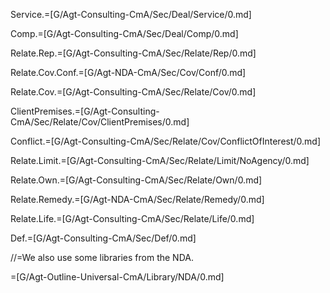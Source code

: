 Service.=[G/Agt-Consulting-CmA/Sec/Deal/Service/0.md]

Comp.=[G/Agt-Consulting-CmA/Sec/Deal/Comp/0.md]

Relate.Rep.=[G/Agt-Consulting-CmA/Sec/Relate/Rep/0.md]

Relate.Cov.Conf.=[G/Agt-NDA-CmA/Sec/Cov/Conf/0.md]

Relate.Cov.=[G/Agt-Consulting-CmA/Sec/Relate/Cov/0.md]

ClientPremises.=[G/Agt-Consulting-CmA/Sec/Relate/Cov/ClientPremises/0.md]

Conflict.=[G/Agt-Consulting-CmA/Sec/Relate/Cov/ConflictOfInterest/0.md]

Relate.Limit.=[G/Agt-Consulting-CmA/Sec/Relate/Limit/NoAgency/0.md]

Relate.Own.=[G/Agt-Consulting-CmA/Sec/Relate/Own/0.md]

Relate.Remedy.=[G/Agt-NDA-CmA/Sec/Relate/Remedy/0.md]

Relate.Life.=[G/Agt-Consulting-CmA/Sec/Relate/Life/0.md]

Def.=[G/Agt-Consulting-CmA/Sec/Def/0.md]

//=We also use some libraries from the NDA.

=[G/Agt-Outline-Universal-CmA/Library/NDA/0.md]